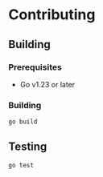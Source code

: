 # Contributing

## Building

### Prerequisites

- Go v1.23 or later

### Building

```sh
go build
```

## Testing

```sh
go test
```
